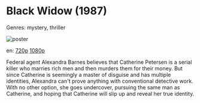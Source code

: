 # Black Widow (1987)

Genres: mystery, thriller

![poster](http://image.tmdb.org/t/p/w500/oPGaK40wqDwf7abCwdD8b38if74.jpg)

en:
  [720p](magnet:?xt=urn:btih:D4E5ED30DC79BCD0A4CFBB988B630072DBB21F55&tr=udp://glotorrents.pw:6969/announce&tr=udp://tracker.opentrackr.org:1337/announce&tr=udp://torrent.gresille.org:80/announce&tr=udp://tracker.openbittorrent.com:80&tr=udp://tracker.coppersurfer.tk:6969&tr=udp://tracker.leechers-paradise.org:6969&tr=udp://p4p.arenabg.ch:1337&tr=udp://tracker.internetwarriors.net:1337)
  [1080p](magnet:?xt=urn:btih:597D4EC35CCC364B175E494907067633A71A3DB8&tr=udp://glotorrents.pw:6969/announce&tr=udp://tracker.opentrackr.org:1337/announce&tr=udp://torrent.gresille.org:80/announce&tr=udp://tracker.openbittorrent.com:80&tr=udp://tracker.coppersurfer.tk:6969&tr=udp://tracker.leechers-paradise.org:6969&tr=udp://p4p.arenabg.ch:1337&tr=udp://tracker.internetwarriors.net:1337)
  


Federal agent Alexandra Barnes believes that Catherine Petersen is a serial killer who marries rich men and then murders them for their money. But since Catherine is seemingly a master of disguise and has multiple identities, Alexandra can't prove anything with conventional detective work. With no other option, she goes undercover, pursuing the same man as Catherine, and hoping that Catherine will slip up and reveal her true identity.